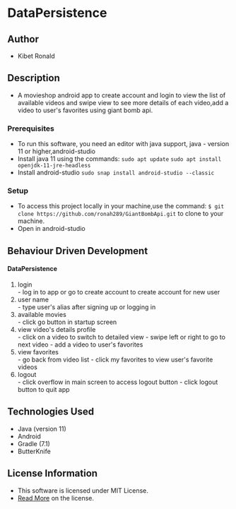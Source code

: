 # DataPersistence

## Author

* Kibet Ronald

## Description

* A movieshop android app to create account and login to view the list of available videos and swipe view to see more details of each video,add a video to user's favorites using giant bomb api.

### Prerequisites

* To run this software, you need an editor with java support, java - version 11 or higher,android-studio
* Install java 11 using the commands:
`sudo apt update`
`sudo apt install openjdk-11-jre-headless`
* Install android-studio
`sudo snap install android-studio --classic`


### Setup

* To access this project locally in your machine,use the command:
`$ git clone https://github.com/ronah289/GiantBombApi.git`
to clone to your machine.
* Open in android-studio

## Behaviour Driven Development
#### DataPersistence
<ol>
<li>login</li>
 - log in to app or go to create account to create account for new user
<li>user name</li>
 - type user's alias after signing up or logging in
<li>available movies</li>
 - click go button in startup screen
<li>view video's details profile</li>
 - click on a video to switch to detailed view
 - swipe left or right to go to next video
 - add a video to user's favorites
<li>view favorites</li>
 - go back from video list
 - click my favorites to view user's favorite videos
<li>logout</li>
 - click overflow in main screen to access logout button
 - click logout button to quit app
</ol>

## Technologies Used

* Java (version 11)
* Android 
* Gradle (7.1)
* ButterKnife

## License Information

* This software is licensed under MIT License.
* [Read More](https://choosealicense.com/licenses/mit/) on the license.
